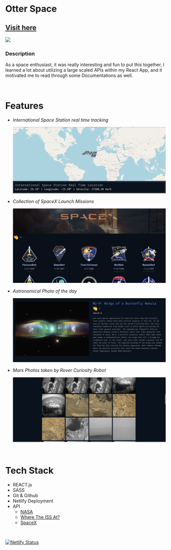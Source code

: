 # **Otter Space**

## [Visit here](https://space-explore.netlify.app/)

![](https://media.giphy.com/media/lqew5PLLSTHFbpnR6j/giphy.gif)

### **Description**

As a space enthusiast, it was really interesting and fun to put this together, I learned a lot about utilizing a large scaled APIs within my React App, and it motivated me to read through some Documentations as well.

<br/>

# Features

- _International Space Station real time tracking_

  ![ISS Tracker](https://github.com/nuggetnchill/nasa-app/blob/master/public/screenshots/iss.JPG)

- _Collection of SpaceX Launch Missions_

  ![SpaceX](https://github.com/nuggetnchill/nasa-app/blob/master/public/screenshots/spacex.JPG)

- _Astronomical Photo of the day_

  ![Apod](https://github.com/nuggetnchill/nasa-app/blob/master/public/screenshots/apod.JPG)

- _Mars Photos taken by Rover Curiosity Robot_

  ![Mars](https://github.com/nuggetnchill/nasa-app/blob/master/public/screenshots/mars.JPG)

  <br/>

# **Tech Stack**

- REACT.js
- SASS
- Git & Github
- Netlify Deployment
- API
  - [NASA](https://api.nasa.gov/)
  - [Where The ISS At?](https://wheretheiss.at/)
  - [SpaceX](https://github.com/r-spacex/SpaceX-API)

<br/>

[![Netlify Status](https://api.netlify.com/api/v1/badges/b52f71c1-97df-4c91-a909-197ce256c97c/deploy-status)](https://app.netlify.com/sites/space-explore/deploys)
